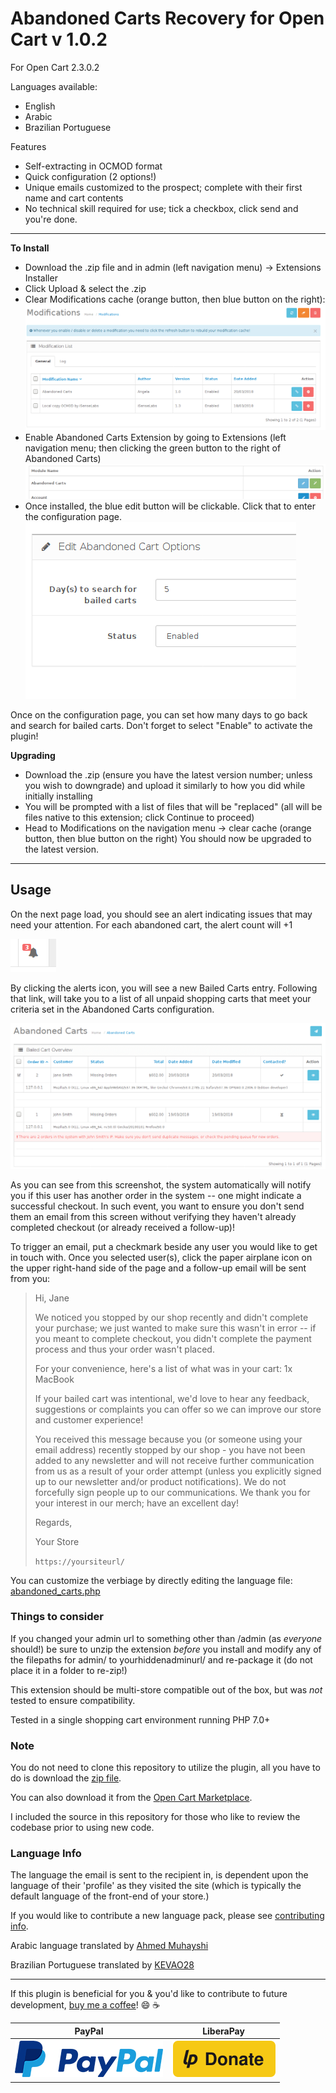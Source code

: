 # Abandoned Carts Recovery for Open Cart v 1.0.2
For Open Cart 2.3.0.2

Languages available:
* English
* Arabic
* Brazilian Portuguese

Features
* Self-extracting in OCMOD format
* Quick configuration (2 options!)
* Unique emails customized to the prospect; complete with their first name and cart contents
* No technical skill required for use; tick a checkbox, click send and you're done.

***

**To Install**

* Download the .zip file and in admin (left navigation menu) -> Extensions Installer
* Click Upload & select the .zip
* Clear Modifications cache (orange button, then blue button on the right):
![clear modifications](./img/clear-mods.png)
* Enable Abandoned Carts Extension by going to Extensions (left navigation menu; then clicking the green button to the right of Abandoned Carts)
![enable abandoned carts](./img/enable-module.png)
* Once installed, the blue edit button will be clickable.  Click that to enter the configuration page.
![abandoned carts configuration](./img/config.png)

Once on the configuration page, you can set how many days to go back and search for bailed carts.  Don't forget to select "Enable" to activate the plugin!

**Upgrading**
* Download the .zip (ensure you have the latest version number; unless you wish to downgrade) and upload it similarly to how you did while initially installing
* You will be prompted with a list of files that will be "replaced" (all will be files native to this extension; click Continue to proceed)
* Head to Modifications on the navigation menu -> clear cache (orange button, then blue button on the right)
You should now be upgraded to the latest version.

***

## Usage ##

On the next page load, you should see an alert indicating issues that may need your attention.  For each abandoned cart, the alert count will +1

![alerts](./img/alert.png)

By clicking the alerts icon, you will see a new Bailed Carts entry.  Following that link, will take you to a list of all unpaid shopping carts that meet your criteria set in the Abandoned Carts configuration.

![duplicate warning](./img/duplicate-warning.png)

As you can see from this screenshot, the system automatically will notify you if this user has another order in the system -- one might indicate a successful checkout.  In such event, you want to ensure you don't send them an email from this screen without verifying they haven't already completed checkout (or already received a follow-up)!

To trigger an email, put a checkmark beside any user you would like to get in touch with.  Once you selected user(s), click the paper airplane icon on the upper right-hand side of the page and a follow-up email will be sent from you:
> Hi, Jane
>
> We noticed you stopped by our shop recently and didn't complete your purchase; we just wanted to make sure this wasn't in error -- if you meant to complete checkout, you didn't complete the payment process and thus your order wasn't placed.
>
> For your convenience, here's a list of what was in your cart:
1x MacBook
>
>
> If your bailed cart was intentional, we'd love to hear any feedback, suggestions or complaints you can offer so we can improve our store and customer experience!
>
>
>
> You received this message because you (or someone using your email address) recently stopped by our shop - you have not been added to any newsletter and will not receive further communication from us as a result of your order attempt (unless you explicitly signed up to our newsletter and/or product notifications). We do not forcefully sign people up to our communications.
> We thank you for your interest in our merch; have an excellent day!
>
> Regards,
>
> Your Store
>
> `https://yoursiteurl/`

You can customize the verbiage by directly editing the language file: [abandoned_carts.php](./upload/admin/language/en-gb/extension/module/abandoned_carts.php)

### Things to consider ###
If you changed your admin url to something other  than /admin (as *everyone* should!) be sure to unzip the extension *before* you install and modify any of the filepaths for admin/ to yourhiddenadminurl/ and re-package it (do not place it in a folder to re-zip!)

This extension should be multi-store compatible out of the box, but was *not* tested to ensure compatibility.

Tested in a single shopping cart environment running PHP 7.0+

### Note ###
You do not need to clone this repository to utilize the plugin, all you have to do is download the
[zip file](./../../releases).

You can also download it from the [Open Cart Marketplace](https://www.opencart.com/index.php?route=marketplace/extension/info&extension_id=33561).

I included the source in this repository for those who like to review the codebase prior to using new code.

### Language Info ###
The language the email is sent to the recipient in, is dependent upon the language of their 'profile' as they visited the site (which is typically the default language of the front-end of your store.)

If you would like to contribute a new language pack, please see [contributing info](CONTRIBUTING.md).

Arabic language translated by [Ahmed Muhayshi](https://github.com/muhayshi)

Brazilian Portuguese translated by [KEVAO28](https://github.com/KEVAO28)

***

If this plugin is beneficial for you & you'd like to contribute to future development, [buy me a coffee](https://www.paypal.me/z0m8i3)! :smile: :coffee:

| PayPal | LiberaPay |
| --- | --- |
| [![paypal](./img/paypal.png)](https://www.paypal.me/z0m8i3) |  [![liberapay](./img/liberapay.svg)](https://liberapay.com/~34984/donate)
